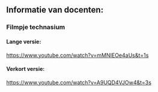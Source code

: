 ## Informatie van docenten:

### Filmpje technasium

#### Lange versie:
https://www.youtube.com/watch?v=mMNIEOe4aUs&t=1s

#### Verkort versie:
https://www.youtube.com/watch?v=A9UQD4VJOw4&t=3s
